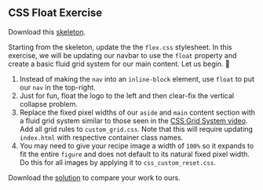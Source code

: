 ## CSS Float Exercise

Download this [skeleton][skeleton].

[skeleton]: ./skeleton.zip

Starting from the skeleton, update the the `flex.css` stylesheet. In this exercise, we will be updating our navbar to use the `float` property and create a basic fluid grid system for our main content. Let us begin. 🙏

1. Instead of making the `nav` into an `inline-block` element, use `float` to put our `nav` in the top-right.
2. Just for fun, float the logo to the left and then clear-fix the vertical collapse problem.
3. Replace the fixed pixel widths of our `aside` and `main` content section with a fluid grid system similar to those seen in the [CSS Grid System video][css-grid-video]. Add all grid rules to `custom_grid.css`. Note that this will require updating `index.html` with respective container class names.
4. You may need to give your recipe image a width of `100%` so it expands to fit the entire `figure` and does not default to its natural fixed pixel width. Do this for all images by applying it to `css_custom_reset.css`.

Download the [solution][solution] to compare your work to ours.

[css-grid-video]: https://vimeo.com/170320160
[solution]: ./solution.zip?raw=true
